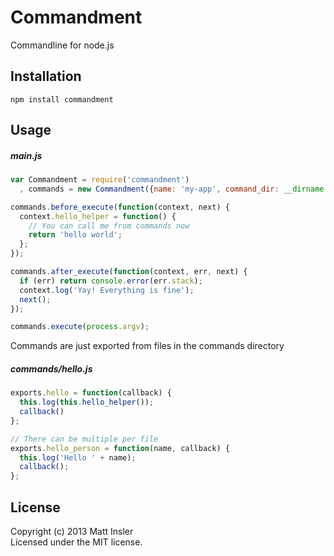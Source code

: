 # Commandment

Commandline for node.js

## Installation
```
npm install commandment
```

## Usage

##### main.js
```javascript
var Commandment = require('commandment')
  , commands = new Commandment({name: 'my-app', command_dir: __dirname + '/commands'});

commands.before_execute(function(context, next) {
  context.hello_helper = function() {
    // You can call me from commands now
    return 'hello world';
  };
});

commands.after_execute(function(context, err, next) {
  if (err) return console.error(err.stack);
  context.log('Yay! Everything is fine');
  next();
});

commands.execute(process.argv);
```

Commands are just exported from files in the commands directory

##### commands/hello.js
```javascript
exports.hello = function(callback) {
  this.log(this.hello_helper());
  callback()
};

// There can be multiple per file
exports.hello_person = function(name, callback) {
  this.log('Hello ' + name);
  callback();
};
```

## License
Copyright (c) 2013 Matt Insler  
Licensed under the MIT license.
